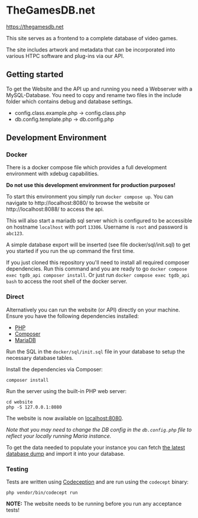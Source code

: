 # TheGamesDB.net

https://thegamesdb.net

This site serves as a frontend to a complete database of video games.

The site includes artwork and metadata that can be incorporated into various HTPC software and plug-ins via our API.



## Getting started

To get the Website and the API up and running you need a Webserver with a MySQL-Database.
You need to copy and rename two files in the include folder which contains debug and database settings.

- config.class.example.php -> config.class.php
- db.config.template.php -> db.config.php

## Development Environment

### Docker

There is a docker compose file which provides a full development environment with xdebug capabilities.

**Do not use this development environment for production purposes!**

To start this environment you simply run `docker compose up`.
You can navigate to http://localhost:8080/ to browse the website or http://localhost:8088/ to access the api.

This will also start a mariadb sql server which is configured to be accessible on hostname `localhost` with port `13306`.
Username is `root` and password is `abc123`.

A simple database export will be inserted (see file docker/sql/init.sql) to get you started if you run the up command the first time.

If you just cloned this repository you'll need to install all required composer dependencies. Run this command and you are ready to go `docker compose exec tgdb_api composer install`.
Or just run `docker compose exec tgdb_api bash` to access the root shell of the docker server.

### Direct

Alternatively you can run the website (or API) directly on your machine. Ensure you have the following dependencies installed:

* [PHP](https://www.php.net/)
* [Composer](https://getcomposer.org/)
* [MariaDB](https://mariadb.org/)

Run the SQL in the `docker/sql/init.sql` file in your database to setup the necessary database tables.

Install the dependencies via Composer:

```shell
composer install
```

Run the server using the built-in PHP web server:

```shell
cd website
php -S 127.0.0.1:8080
```

The website is now available on [localhost:8080](http://localhost:8080).

_Note that you may need to change the DB config in the `db.config.php` file to reflect your locally running Maria instance._

To get the data needed to populate your instance you can fetch [the latest database dump](https://forums.thegamesdb.net/viewtopic.php?t=1947) and import it into your database.

### Testing

Tests are written using [Codeception](https://codeception.com/) and are run using the `codecept` binary:

```shell
php vendor/bin/codecept run
```

**NOTE:** The website needs to be running before you run any acceptance tests!
